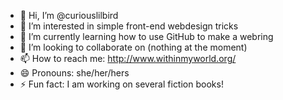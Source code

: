 - 👋 Hi, I’m @curiouslilbird
- 👀 I’m interested in simple front-end webdesign tricks
- 🌱 I’m currently learning how to use GitHub to make a webring
- 💞️ I’m looking to collaborate on (nothing at the moment)
- 📫 How to reach me: http://www.withinmyworld.org/
- 😄 Pronouns: she/her/hers
- ⚡ Fun fact: I am working on several fiction books!

<!---
curiouslilbird/curiouslilbird is a ✨ special ✨ repository because its `README.md` (this file) appears on your GitHub profile.
You can click the Preview link to take a look at your changes.
--->
